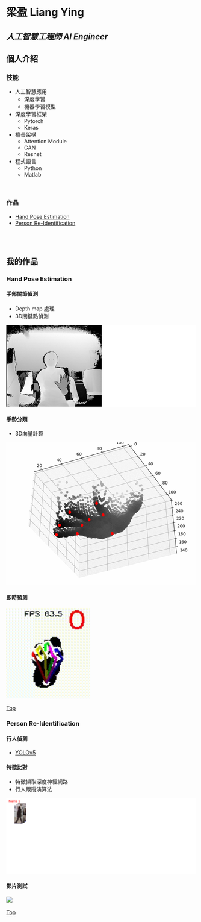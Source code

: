 # 梁盈 Liang Ying
## *人工智慧工程師 AI Engineer*

## 個人介紹


### 技能
* 人工智慧應用
  * 深度學習
  * 機器學習模型
* 深度學習框架
  * Pytorch
  * Keras
* 擅長架構
  * Attention Module
  * GAN
  * Resnet
* 程式語言
  * Python
  * Matlab  
<br>  
    
### 作品
- [Hand Pose Estimation](#hand-pose-estimation)
- [Person Re-Identification](#person-re-identification)

<br>
<br>

## 我的作品

### Hand Pose Estimation
#### 手部關節偵測
* Depth map 處理
* 3D關鍵點偵測  

<img src="/depthmap2point.gif"/>
<br>

#### 手勢分類
* 3D向量計算

<img src="/gesture.gif"/>
<br>

#### 即時預測
<img src="/handc.gif"/>

[Top](#梁盈-liang-ying)
<br>

### Person Re-Identification
#### 行人偵測
- [YOLOv5](https://github.com/ultralytics/yolov5)

#### 特徵比對
- 特徵擷取深度神經網路
- 行人跟蹤演算法

<img src="/reidflow.gif"/>
<br>

#### 影片測試
<img src="/terrace1-c1.gif"/>

[Top](#梁盈-liang-ying)